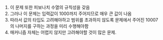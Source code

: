 1. 이 문제 또한 피보나치 수열의 규칙성을 갖음
2. 그러나 이 문제는 입력값이 1000까지 주어지므로 매우 큰 값이 나옴
3. 따라서 값의 타입도 고려해야하고 범위를 초과하지 않도록 문제에서 주어진 10007의 나머지를 구하는 과정을 미리 수행해야함
4. 매커니즘 자체는 어렵지 않지만 고려해야할 것이 많은 문제.
